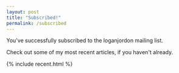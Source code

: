 ```yaml
---
layout: post
title: "Subscribed!"
permalink: /subscribed
---
```


You've successfully subscribed to the loganjordon mailing list.

Check out some of my most recent articles, if you haven't already.

{% include recent.html %}